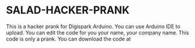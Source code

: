 # SALAD-HACKER-PRANK
This is a hacker prank for Digispark Arduino. You can use Arduino IDE to upload. You can edit the code for you your name, your company name. This code is only a prank. You can download the code at 

